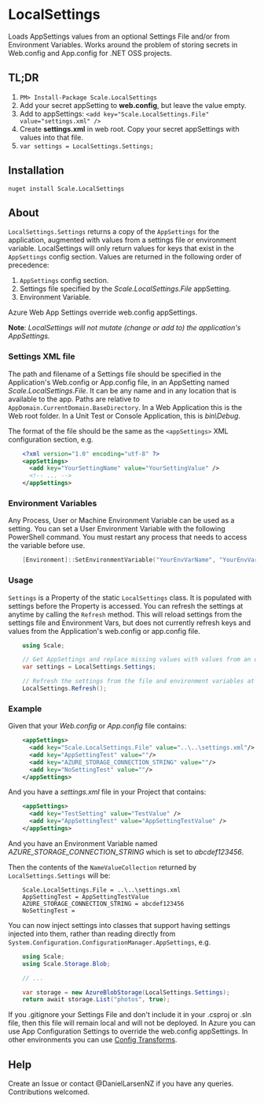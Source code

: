 # LocalSettings
Loads AppSettings values from an optional Settings File and/or from Environment Variables. Works around the problem of storing secrets in Web.config
and App.config for .NET OSS projects.

## TL;DR
1. `PM> Install-Package Scale.LocalSettings`
1. Add your secret appSetting to **web.config**, but leave the value empty.
1. Add to appSettings: `<add key="Scale.LocalSettings.File" value="settings.xml" />`
1. Create **settings.xml** in web root. Copy your secret appSettings with values into that file.
1. `var settings = LocalSettings.Settings;`


## Installation
`nuget install Scale.LocalSettings`


## About
`LocalSettings.Settings` returns a copy of the `AppSettings` for the application, augmented with values from a settings file or environment variable.
LocalSettings will only return values for keys that exist in the `AppSettings` config section. Values are returned in the following order of precedence:

1. `AppSettings` config section. 
2. Settings file specified by the *Scale.LocalSettings.File* appSetting. 
3. Environment Variable.

Azure Web App Settings override web.config appSettings.

**Note**: _LocalSettings will not mutate (change or add to) the application's AppSettings._


### Settings XML file
The path and filename of a Settings file should be specified in the Application's Web.config or App.config file, in an AppSetting named 
*Scale.LocalSettings.File*. It can be any name and in any location that is available to the app. Paths are relative to 
`AppDomain.CurrentDomain.BaseDirectory`. In a Web Application this is the Web root folder. In a Unit Test or Console Application, this is *bin\Debug*.

The format of the file should be the same as the `<appSettings>` XML configuration section, e.g.

```xml
	<?xml version="1.0" encoding="utf-8" ?>
    <appSettings>
	  <add key="YourSettingName" value="YourSettingValue" />
	  <!-- ... -->
    </appSettings>
```


### Environment Variables
Any Process, User or Machine Environment Variable can be used as a setting. You can set a User Environment Variable with the following PowerShell command. 
You must restart any process that needs to access the variable before use.

```PowerShell
    [Environment]::SetEnvironmentVariable("YourEnvVarName", "YourEnvVarSetting", "User")
```


### Usage
`Settings` is a Property of the static `LocalSettings` class. It is populated with settings before the Property is accessed. You can refresh the
settings at anytime by calling the `Refresh` method. This will reload settings from the settings file and Environment Vars, but does not currently refresh
keys and values from the Application's web.config or app.config file.

```csharp
	using Scale;

    // Get AppSettings and replace missing values with values from an optional Settings File or Environment Variables (in that order of precedence).
	var settings = LocalSettings.Settings;

	// Refresh the settings from the file and environment variables at any time.
	LocalSettings.Refresh();
```


### Example
Given that your *Web.config* or *App.config* file contains:

```xml
    <appSettings>
      <add key="Scale.LocalSettings.File" value="..\..\settings.xml"/>
      <add key="AppSettingTest" value=""/>
      <add key="AZURE_STORAGE_CONNECTION_STRING" value=""/>
      <add key="NoSettingTest" value=""/>
    </appSettings>
```

And you have a *settings.xml* file in your Project that contains:

```xml
    <appSettings>
	  <add key="TestSetting" value="TestValue" />
      <add key="AppSettingTest" value="AppSettingTestValue" />
    </appSettings>
```

And you have an Environment Variable named *AZURE_STORAGE_CONNECTION_STRING* which is set to *abcdef123456*.

Then the contents of the `NameValueCollection` returned by `LocalSettings.Settings` will be:

```
	Scale.LocalSettings.File = ..\..\settings.xml
	AppSettingTest = AppSettingTestValue
	AZURE_STORAGE_CONNECTION_STRING = abcdef123456
	NoSettingTest =
```

You can now inject settings into classes that support having settings injected into them, rather than reading directly from 
`System.Configuration.ConfigurationManager.AppSettings`, e.g.

```csharp
	using Scale;
	using Scale.Storage.Blob;

	// ...

	var storage = new AzureBlobStorage(LocalSettings.Settings);
	return await storage.List("photos", true);
```

If you .gitignore your Settings File and don't include it in your .csproj or .sln file, then this file will remain local and will not be deployed. 
In Azure you can use App Configuration Settings to override the web.config appSettings. In other environments you can use [Config Transforms].


## Help
Create an Issue or contact @DanielLarsenNZ if you have any queries. Contributions welcomed.


[Config Transforms]: http://www.codeproject.com/Tips/559849/Transform-Web-Config-when-Deploying-a-Web-Applicat
